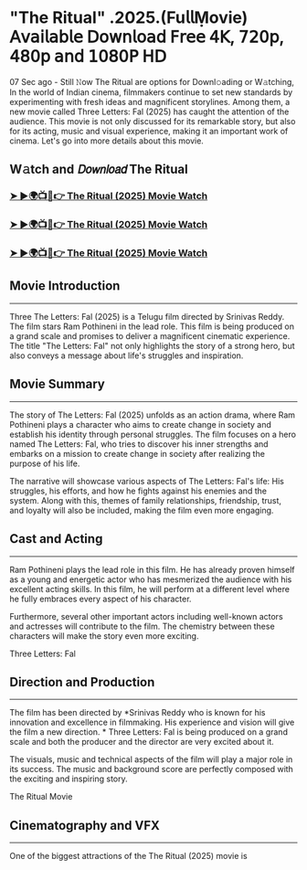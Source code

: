 # "The Ritual" .2025.(Fu𝗅𝗅Ṃovie) 𝖠𝗏𝖺𝗂𝗅𝖺𝖻𝗅𝖾 𝖣𝗈𝗐𝗇𝗅𝗈𝖺𝖽 𝖥𝗋𝖾𝖾 𝟦𝖪, 𝟩𝟤𝟢𝗉, 𝟦𝟪𝟢𝗉 𝖺𝗇𝖽 𝟣𝟢𝟪𝟢𝖯 𝖧𝖣

07 Sec ago - Still 𝙽ow The Ritual are options for Downl𝚘ading or W𝚊tching, In the world of Indian cinema, filmmakers continue to set new standards by experimenting with fresh ideas and magnificent storylines. Among them, a new movie called Three Letters: Fal (2025) has caught the attention of the audience. This movie is not only discussed for its remarkable story, but also for its acting, music and visual experience, making it an important work of cinema. Let's go into more details about this movie.

W𝚊tch and 𝘋𝘰𝘸𝘯𝘭𝘰𝘢𝘥 The Ritual
---
### [➤ ►🌍📺📱👉 The Ritual (2025) Movie Watch](https://t.co/sYXLhd4p5I)

### [➤ ►🌍📺📱👉 The Ritual (2025) Movie Watch](https://t.co/sYXLhd4p5I)

### [➤ ►🌍📺📱👉 The Ritual (2025) Movie Watch](https://t.co/sYXLhd4p5I)

## Movie Introduction
---
Three The Letters: Fal (2025) is a Telugu film directed by Srinivas Reddy. The film stars Ram Pothineni in the lead role. This film is being produced on a grand scale and promises to deliver a magnificent cinematic experience. The title "The Letters: Fal" not only highlights the story of a strong hero, but also conveys a message about life's struggles and inspiration.

## Movie Summary
---
The story of The Letters: Fal (2025) unfolds as an action drama, where Ram Pothineni plays a character who aims to create change in society and establish his identity through personal struggles. The film focuses on a hero named The Letters: Fal, who tries to discover his inner strengths and embarks on a mission to create change in society after realizing the purpose of his life.

The narrative will showcase various aspects of The Letters: Fal's life: His struggles, his efforts, and how he fights against his enemies and the system. Along with this, themes of family relationships, friendship, trust, and loyalty will also be included, making the film even more engaging.

## Cast and Acting
---
Ram Pothineni plays the lead role in this film. He has already proven himself as a young and energetic actor who has mesmerized the audience with his excellent acting skills. In this film, he will perform at a different level where he fully embraces every aspect of his character.

Furthermore, several other important actors including well-known actors and actresses will contribute to the film. The chemistry between these characters will make the story even more exciting.

Three Letters: Fal

## Direction and Production
---
The film has been directed by *Srinivas Reddy who is known for his innovation and excellence in filmmaking. His experience and vision will give the film a new direction. * Three Letters: Fal is being produced on a grand scale and both the producer and the director are very excited about it.

The visuals, music and technical aspects of the film will play a major role in its success. The music and background score are perfectly composed with the exciting and inspiring story.

The Ritual Movie

## Cinematography and VFX
---
One of the biggest attractions of the The Ritual (2025) movie is
